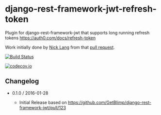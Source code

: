 # django-rest-framework-jwt-refresh-token
Plugin for django-rest-framework-jwt that supports long running refresh tokens https://auth0.com/docs/refresh-token

Work initially done by [Nick Lang](https://github.com/fxdgear)
from that [pull request](https://github.com/GetBlimp/django-rest-framework-jwt/pull/94).

[![Build Status](https://travis-ci.org/lock8/django-rest-framework-jwt-refresh-token.svg?branch=master)](https://travis-ci.org/lock8/django-rest-framework-jwt-refresh-token)

[![codecov.io](https://codecov.io/github/lock8/django-rest-framework-jwt-refresh-token/coverage.svg?branch=master)](https://codecov.io/github/lock8/django-rest-framework-jwt-refresh-token?branch=master)


## Changelog

- 0.1.0 / 2016-01-28

    - Initial Release based on https://github.com/GetBlimp/django-rest-framework-jwt/pull/123
